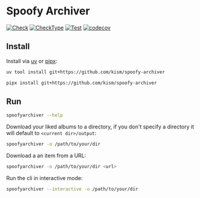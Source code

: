 # Spoofy Archiver

[![Check](https://github.com/kism/spoofy-archiver/actions/workflows/check.yml/badge.svg)](https://github.com/kism/spoofy-archiver/actions/workflows/check.yml)
[![CheckType](https://github.com/kism/spoofy-archiver/actions/workflows/check_types.yml/badge.svg)](https://github.com/kism/spoofy-archiver/actions/workflows/check_types.yml)
[![Test](https://github.com/kism/spoofy-archiver/actions/workflows/test.yml/badge.svg)](https://github.com/kism/spoofy-archiver/actions/workflows/test.yml)
[![codecov](https://codecov.io/gh/kism/spoofy-archiver/graph/badge.svg?token=aXeqc3G5Rp)](https://codecov.io/gh/kism/spoofy-archiver)

## Install

Install via [uv](https://docs.astral.sh/uv/getting-started/installation/) or [pipx](https://pipx.pypa.io/stable/installation/):

```bash
uv tool install git+https://github.com/kism/spoofy-archiver
```

```bash
pipx install git+https://github.com/kism/spoofy-archiver
```

## Run

```bash
spoofyarchiver --help
```

Download your liked albums to a directory, if you don't specify a directory it will default to `<current dir>/output`:

```bash
spoofyarchiver -o /path/to/your/dir
```

Download a an item from a URL:

```bash
spoofyarchiver -o /path/to/your/dir <url>
```

Run the cli in interactive mode:

```bash
spoofyarchiver --interactive -o /path/to/your/dir
```
